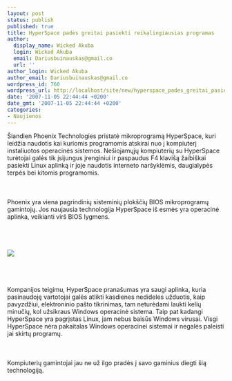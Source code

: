 ```yaml
---
layout: post
status: publish
published: true
title: HyperSpace padės greitai pasiekti reikalingiausias programas
author:
  display_name: Wicked Akuba
  login: Wicked Akuba
  email: Dariusbuinauskas@gmail.co
  url: ''
author_login: Wicked Akuba
author_email: Dariusbuinauskas@gmail.co
wordpress_id: 760
wordpress_url: http://localhost/site/new/hyperspace_pades_greitai_pasiekti_reikalingiausias_programas/
date: '2007-11-05 22:44:44 +0200'
date_gmt: '2007-11-05 22:44:44 +0200'
categories:
- Naujienos
---
```

<p>Šiandien Phoenix Technologies pristatė mikroprogramą HyperSpace, kuri leidžia naudotis kai kuriomis programomis atskirai nuo į kompiuterį instaliuotos operacinės sistemos. Nešiojamųjų kompiuterių su HyperSpace turėtojai galės tik įsijungus įrenginiui ir paspaudus F4 klavišą žaibiškai pasiekti Linux aplinką ir joje naudotis interneto naršyklėmis, daugialypės terpės bei kitomis programomis.<br />
<br><br />
<br>Phoenix yra viena pagrindinių sisteminių plokščių BIOS mikroprogramų gamintojų. Jos naujausia technologija HyperSpace iš esmės yra operacinė aplinka, veikianti virš BIOS lygmens.<br />
<br><br />
<br><br><img src="http://img132.imageshack.us/img132/7889/phoenixhyperspace500pxdn8.jpg"><br><br />
<br><br />
<br>Kompanijos teigimu, HyperSpace pranašumas yra saugi aplinka, kuria pasinaudoję vartotojai galės atlikti kasdienes nedideles užduotis, kaip pavyzdžiui, elektroninio pašto tikrinimas, tam neturėdami laukti kelių minučių, kol užsikraus Windows operacinė sistema. Taip pat kadangi HyperSpace yra pagrįstas Linux, jam nebus baisūs Windows virusai. Visgi HyperSpace nėra pakaitalas Windows operacinei sistemai ir negalės paleisti jai skirtų programų.<br />
<br><br />
<br>Kompiuterių gamintojai jau ne už ilgo pradės į savo gaminius diegti šią technologiją.</p>

